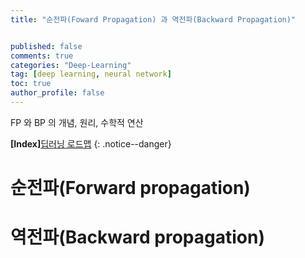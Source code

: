```yaml
---
title: "순전파(Foward Propagation) 과 역전파(Backward Propagation)"


published: false
comments: true
categories: "Deep-Learning"
tag: [deep learning, neural network]
toc: true
author_profile: false
---
```

FP 와 BP 의 개념, 원리, 수학적 연산

**[Index]**[딥러닝 로드맵](http://localhost:4000/deep-learning/deeplearning/)
{: .notice--danger}

# 순전파(Forward propagation)

## 


# 역전파(Backward propagation)



